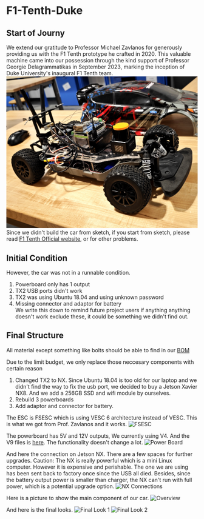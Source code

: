 # F1-Tenth-Duke
## Start of Journy
  We extend our gratitude to Professor Michael Zavlanos for generously providing us with the F1 Tenth prototype he crafted in 2020. This valuable machine came into our possession through the kind support of Professor Georgie Delagrammatikas in September 2023, marking the inception of Duke University's inaugural F1 Tenth team.
![The First Look of Our Car](Images/First%20Look.jpg)
Since we didn't build the car from sketch, if you start from sketch, please read [F1 Tenth Official website](https://f1tenth.org/build.html#), or for other problems.

## Initial Condition
  However, the car was not in a runnable condition.   
1. Powerboard only has 1 output  
2. TX2 USB ports didn't work  
3. TX2 was using Ubuntu 18.04 and using unknown password  
4. Missing connector and adaptor for battery  
  We write this down to remind future project users if anything anything doesn't work exclude these, it could be something we didn't find out.

## Final Structure
  All material except something like bolts should be able to find in our [BOM](/BOM/Master%20BOM.xlsx) 

  Due to the limit budget, we only replace those neccesary components with certain reason  
1. Changed TX2 to NX. Since Ubuntu 18.04 is too old for our laptop and we didn't find the way to fix the usb port, we decided to buy a Jetson Xavier NX8. And we add a 256GB SSD and wifi module by ourselves.  
2. Rebuild 3 powerboards  
3. Add adaptor and connector for battery.  

  The ESC is FSESC which is using VESC 6 architecture instead of VESC. This is what we got from Prof. Zavlanos and it works.
  ![FSESC](/Images/ESC.JPG)

  The powerboard has 5V and 12V outputs, We currently using V4. And the V9 files is [here](/powerboardV9). The functionality doesn't change a lot.
  ![Power Board](/Images/Power%20board.JPG)

  And here the connection on Jetson NX. There are a few spaces for further upgrades. Caution: The NX is really powerful which is a mini Linux computer. However it is expensive and perishable. The one we are using has been sent back to factory once since the USB all died. Besides, since the battery output power is smaller than charger, the NX can't run with full power, which is a potential upgrade option.
  ![NX Connections](/Images/NX%20Connections.JPG)     

  Here is a picture to show the main component of our car.
  ![Overview](/Images/Overview.jpg)

And here is the final looks.
![Final Look 1](/Images/Final%20Look%201.JPG)
![Final Look 2](/Images/Final%20look%202.JPG)
